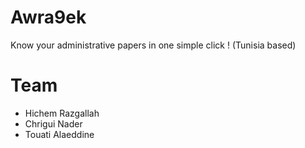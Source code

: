 # Awra9ek
Know your administrative papers in one simple click ! (Tunisia based)

# Team
* Hichem Razgallah
* Chrigui Nader
* Touati Alaeddine
